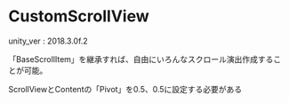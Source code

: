 # CustomScrollView
unity_ver : 2018.3.0f.2

「BaseScrollItem」を継承すれば、自由にいろんなスクロール演出作成することが可能。

ScrollViewとContentの「Pivot」を0.5、0.5に設定する必要がある
